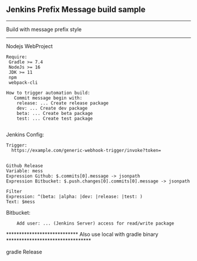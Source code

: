 ## Jenkins Prefix Message build sample ##

****************************************
 Build with message prefix style
****************************************

Nodejs WebProject
```
Require:
 Gradle >= 7.4
 NodeJs >= 16
 JDK >= 11
 npm
 webpack-cli

How to trigger automation build:  
   Commit message begin with:
    release: ... Create release package
    dev: ... Create dev package
    beta: ... Create beta package
    test: ... Create test package
     
```

Jenkins Config:

```
Trigger:
  https://example.com/generic-webhook-trigger/invoke?token=


Github Release 
Variable: mess
Expression Github: $.commits[0].message -> jsonpath 
Expression Bitbucket: $.push.changes[0].commits[0].message -> jsonpath 
  
Filter
Expression: ^(beta: |alpha: |dev: |release: |test: )
Text: $mess  

```

Bitbucket:
```
    Add user: ... (Jenkins Server) access for read/write package
```

**************************** Also use local with gradle binary *********************************

gradle Release
